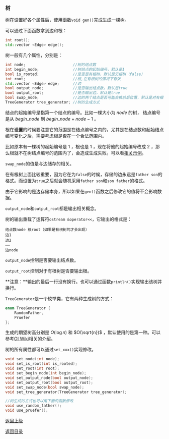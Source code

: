 ### 树

树在设置好各个属性后，使用函数`void gen()`完成生成一棵树。

可以通过下面函数拿到边和根：

```cpp
int root();
std::vector <Edge> edge();
```



树一般有几个属性，分别是：

```cpp
int node;                     //树的结点数
int begin_node;               //树结点的起始编号，默认是1
bool is_rooted;               //是否是有根树，默认是无根树（false）
int root;                     //根,在有根树的情况下有效
std::vector <Edge> edge;      //边
bool output_node;             //是否输出结点数，默认是true
bool output_root;             //是否输出边，默认是true
bool swap_node;               //边的两个结点是否可能交换前后位置，默认是对有根树是false，对无根树是true
TreeGenerator tree_generator; //树的生成方式
```

结点的起始编号是指第一个结点的编号。比如一棵大小为 $node$ 的树， 结点编号是从 $begin\_node$ 到 $begin\_node + node - 1$ 。



根在**设置**的时候要注意它的范围是在结点编号之内的，尤其是在结点数和起始结点编号变化之后，需要考虑根是否在一个合法范围内。

比如原本有一棵树的起始编号是 $1$ ，根也是 $1$ ，现在将他的起始编号改成 $2$ ，那么根就不在树结点编号的范围内了，会造成生成失败。可以看[相关示例](../../../examples/tree_root.cpp)。



`swap_node`的值是与边储存的相关。

在有根树上面比较重要，因为它在为`false`的时候，存储的边永远是`father son`的格式。而设置为`true`之后就会随机采用`father son`和`son father`的格式。

由于它影响的是边存储本身，所以如果在`gen()`函数之后修改它的值将不会影响数据。



`output_node`和`output_root`都是输出相关概念。

树的输出重载了运算符`ostream &operator<<`，它输出的格式是：

```
结点数node 根root（如果是有根树的才会出现）
边1
边2
……
边node
```

`output_node`控制是否要输出结点数。

`output_root`控制对于有根树是否要输出根。

**注意：**输出的最后一行没有换行。也可以通过函数`println()`实现输出该树并换行。



`TreeGenerator`是一个枚举类，它有两种生成树的方式：

```cpp
enum TreeGenerator {
    RandomFather,
    Pruefer
};
```

生成的期望树高分别是 $O(\log n)$ 和 $O(\sqrt{n})$  ，默认使用的是第一种。可以参考[OI Wiki](https://oi-wiki.org/contest/problemsetting/#%E7%94%9F%E6%88%90%E9%9A%8F%E6%9C%BA%E6%A0%91)相关的介绍。



树的所有属性都可以通过`set_xxx()`实现修改。

```cpp
void set_node(int node);
void set_is_root(int is_rooted);
void set_root(int root);
void set_begin_node(int begin_node);
void set_output_node(bool output_node);
void set_output_root(bool output_root);
void set_swap_node(bool swap_node);
void set_tree_generator(TreeGenerator tree_generator);

//树生成的方式也可以用下面的函数修改
void use_random_father();
void use_pruefer();
```



[返回上级](./summary.md)

[返回目录](../../home.md)
